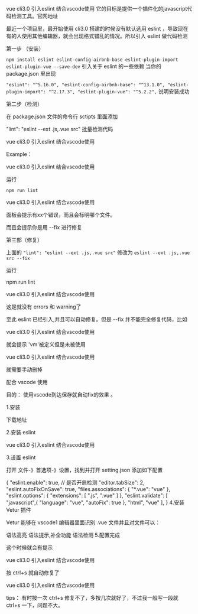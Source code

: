 vue cli3.0 引入eslint 结合vscode使用
它的目标是提供一个插件化的javascript代码检测工具。官网地址

最近一个项目里，最开始使用 cli3.0 搭建的时候没有默认选用 eslint ，导致现在有的人使用其他编辑器，就会出现格式错乱的情况。所以引入 eslint 做代码检测

第一步 （安装）

`npm install eslint eslint-config-airbnb-base eslint-plugin-import eslint-plugin-vue --save-dev` 引入关于 eslint 的一些依赖 当你的 package.json 里出现

`
"eslint": "^5.16.0",
"eslint-config-airbnb-base": "^13.1.0",
"eslint-plugin-import": "^2.17.3",
"eslint-plugin-vue": "^5.2.2",
`
说明安装成功

第二步（检测）

在 package.json 文件的命令行 sctipts 里面添加

"lint": "eslint --ext .js,.vue src" 批量检测代码

vue cli3.0 引入eslint 结合vscode使用

Example：

vue cli3.0 引入eslint 结合vscode使用

运行

`npm run lint`

vue cli3.0 引入eslint 结合vscode使用

面板会提示有xx个错误，而且会标明哪个文件。

而且会提示你是用 --fix 进行修复

第三部（修复）

上面的 `"lint": "eslint --ext .js,.vue src"` 修改为 `eslint --ext .js,.vue src --fix`

运行

npm run lint

vue cli3.0 引入eslint 结合vscode使用

这是就没有 errors 和 warning了

至此 eslint 已经引入,并且可以自动修复。但是 --fix 并不能完全修复代码，比如

vue cli3.0 引入eslint 结合vscode使用

就会提示 'vm'被定义但是未被使用

vue cli3.0 引入eslint 结合vscode使用

就需要手动删掉

配合 vscode 使用

目的： 使用vscode到达保存就自动fix的效果 。

1.安装

下载地址

2.安装 eslint

vue cli3.0 引入eslint 结合vscode使用

3.设置 eslint

打开 文件-》首选项-》设置，找到并打开 setting.json 添加如下配置

{
 "eslint.enable": true, // 是否开启检测
 "editor.tabSize": 2,
 "eslint.autoFixOnSave": true,
 "files.associations": {
 "*.vue": "vue"
 },
 "eslint.options": {
 "extensions": [
  ".js",
  ".vue"
 ]
 },
 "eslint.validate": [
 "javascript",{
  "language": "vue",
  "autoFix": true
 },
 "html",
 "vue"
 ],
}
4.安装 Vetur 插件

Vetur 能够在 vscode1 编辑器里面识别 .vue 文件并且对文件可以：

语法高亮
语法提示,补全功能
语法检测
5.配置完成

这个时候就会有提示

vue cli3.0 引入eslint 结合vscode使用

按 ctrl+s 就自动修复了

vue cli3.0 引入eslint 结合vscode使用

tips： 有时按一次 ctrl+s 修复不了，多按几次就好了，不过我一般写一段就 ctrl+s 一下，问题不大。


